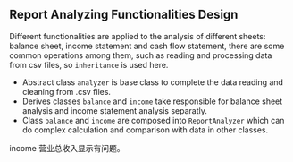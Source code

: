 ## Report Analyzing Functionalities Design

Different functionalities are applied to the analysis of different sheets: balance
sheet, income statement and cash flow statement, there are some common operations
among them, such as reading and processing data from csv files, so `inheritance`
is used here.

- Abstract class `analyzer` is base class to complete the data reading and cleaning
from .csv files.
- Derives classes `balance` and `income` take responsible for balance sheet analysis
and income statement analysis separatly.
- Class `balance` and `income` are composed into `ReportAnalyzer` which can do
complex calculation and comparison with data in other classes.

income 营业总收入显示有问题。